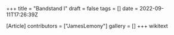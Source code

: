 +++
title = "Bandstand I"
draft = false
tags = []
date = 2022-09-11T17:26:39Z

[Article]
contributors = ["JamesLemony"]
gallery = []
+++
wikitext